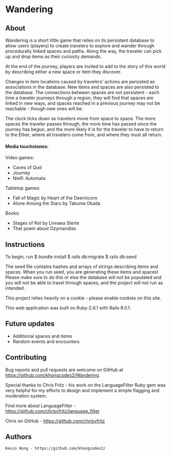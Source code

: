 # Wandering

## About

Wandering is a short little game that relies on its persistent database to allow users (players) to create travelers to explore and wander through procedurally linked spaces and paths. Along the way, the traveler can pick up and drop items as their curiosity demands.

At the end of the journey, players are invited to add to the story of this world by describing either a new space or item they discover.

Changes in item locations caused by travelers' actions are persisted as associations in the database. New items and spaces are also persisted to the database. The connections between spaces are not persistent - each time a traveler journeys through a region, they will find that spaces are linked in new ways, and spaces reached in a previous journey may not be reachable - though new ones will be.

The clock ticks down as travelers move from space to space. The more spaces the traveler passes through, the more time has passed since the journey has begun, and the more likely it is for the traveler to have to return to the Ether, where all travelers come from, and where they must all return.

#### Media touchstones:

  Video games:
  - Caves of Qud
  - Journey
  - NieR: Automata

  Tabletop games:
  - Fall of Magic by Heart of the Deernicorn
  - Alone Among the Stars by Takuma Okada

  Books:
  - Stages of Rot by Linnaea Sterte
  - That poem about Ozymandias

## Instructions

To begin, run
$ bundle install
$ rails db:migrate
$ rails db:seed

The seed file contains hashes and arrays of strings describing items and spaces. When you run seed, you are generating these items and spaces! Please make sure to do this or else the database will not be populated and you will not be able to travel through spaces, and the project will not run as intended.

This project relies heavily on a cookie - please enable cookies on this site.

This web application was built on Ruby-2.6.1 with Rails 6.0.1.

## Future updates
 
 - Additional spaces and items
 - Random events and encounters
 

## Contributing

  Bug reports and pull requests are welcome on GitHub at https://github.com/khongcodes2/Wandering.

  Special thanks to Chris Fritz - his work on the LanguageFilter Ruby gem was very helpful for my efforts to design and implement a simple flagging and moderation system.

  Find more about LanguageFilter - https://github.com/chrisvfritz/language_filter
  
  Chris on GitHub - https://github.com/chrisvfritz

## Authors

    Kevin Hong - https://github.com/khongcodes2/